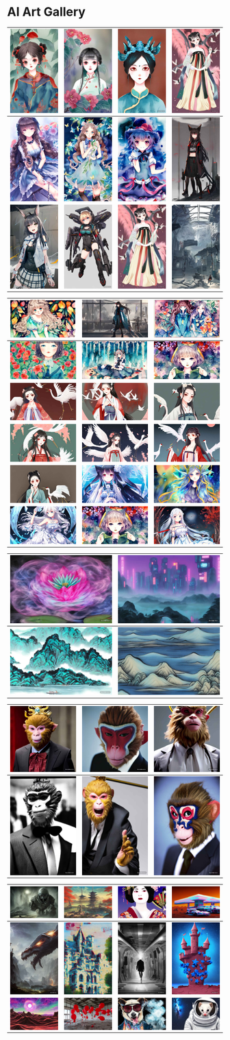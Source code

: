 AI Art Gallery
============

| ![001_中国风妹子-水彩_004-1](./images/001_中国风妹子-水彩_004-1.jpg "中国风妹子 水彩") | ![001_中国风妹子-水彩_014](./images/001_中国风妹子-水彩_014.jpg "中国风妹子 水彩") | ![002_中国风妹子-水彩墨_005-1](./images/002_中国风妹子-水彩墨_005-1.jpg "中国风妹子 水彩墨") | ![014_古风-仙鹤-美女唯美-动漫-汉服小姐姐-卡通_010](./images/014_古风-仙鹤-美女唯美-动漫-汉服小姐姐-卡通_010.jpg) |
| ------------------------------------------------------------ | ------------------------------------------------------------ | ------------------------------------------------------------ | ------------------------------------------------------------ |
| ![004_二次元-少女-梦幻-长袍-冰霜-法杖-画师krenz-油画_008](./images/004_二次元-少女-梦幻-长袍-冰霜-法杖-画师krenz-油画_008.jpg "二次元 少女 梦幻 长袍 冰霜 法杖 画师krenz 油画") | ![006_pixiv-girl-水彩_012-1](./images/006_pixiv-girl-水彩_012-1.jpg "pixiv girl 水彩") | ![001_东方project水彩_004](./images/001_东方project水彩_004.jpg "东方project水彩") | ![005_明日方舟_007](./images/005_明日方舟_007.jpg "明日方舟") |
| ![005_明日方舟_006](./images/005_明日方舟_006.jpg "明日方舟") | ![007_二次元-机甲-少女_008](./images/007_二次元-机甲-少女_008.jpg "二次元 机甲 少女") | ![014_古风-仙鹤-美女唯美-动漫-汉服小姐姐-卡通_010](./images/014_古风-仙鹤-美女唯美-动漫-汉服小姐姐-卡通_010.jpg "古风 仙鹤 美女唯美 动漫 汉服小姐姐 卡通") | ![009_明日方舟-场景_004](./images/009_明日方舟-场景_004.jpg "明日方舟 场景") |



| ![006_pixiv-girl-水彩_000](./images/006_pixiv-girl-水彩_000.jpg "pixiv girl 水彩") | ![005_明日方舟_016](./images/005_明日方舟_016.jpg "明日方舟")           | ![006_pixiv-girl-水彩_002](./images/006_pixiv-girl-水彩_002.jpg "pixiv girl 水彩") |
| ------------------------------------------------------------ | ------------------------------------------------------------ | ------------------------------------------------------------ |
| ![006_pixiv-girl-水彩_004](./images/006_pixiv-girl-水彩_004.jpg "pixiv girl 水彩") | ![006_pixiv-girl-水彩_007](./images/006_pixiv-girl-水彩_007.jpg "pixiv girl 水彩") | ![006_pixiv-girl-水彩_009](./images/006_pixiv-girl-水彩_009.jpg "pixiv girl 水彩") |
| ![014_古风-仙鹤-美女唯美-动漫-汉服小姐姐-卡通_000-1](./images/014_古风-仙鹤-美女唯美-动漫-汉服小姐姐-卡通_000-1.jpg "古风 仙鹤 美女唯美 动漫 汉服小姐姐 卡通") | ![014_古风-仙鹤-美女唯美-动漫-汉服小姐姐-卡通_014](./images/014_古风-仙鹤-美女唯美-动漫-汉服小姐姐-卡通_014.jpg "古风 仙鹤 美女唯美 动漫 汉服小姐姐 卡通") | ![014_古风-仙鹤-美女唯美-动漫-汉服小姐姐-卡通_001](./images/014_古风-仙鹤-美女唯美-动漫-汉服小姐姐-卡通_001.jpg "古风 仙鹤 美女唯美 动漫 汉服小姐姐 卡通") |
| ![014_古风-仙鹤-美女唯美-动漫-汉服小姐姐-卡通_004](./images/014_古风-仙鹤-美女唯美-动漫-汉服小姐姐-卡通_004.jpg "古风 仙鹤 美女唯美 动漫 汉服小姐姐 卡通") | ![014_古风-仙鹤-美女唯美-动漫-汉服小姐姐-卡通_009](./images/014_古风-仙鹤-美女唯美-动漫-汉服小姐姐-卡通_009.jpg "古风 仙鹤 美女唯美 动漫 汉服小姐姐 卡通") | ![014_古风-仙鹤-美女唯美-动漫-汉服小姐姐-卡通_012](./images/014_古风-仙鹤-美女唯美-动漫-汉服小姐姐-卡通_012.jpg "古风 仙鹤 美女唯美 动漫 汉服小姐姐 卡通") |
| ![014_古风-仙鹤-美女唯美-动漫-汉服小姐姐-卡通_006](./images/014_古风-仙鹤-美女唯美-动漫-汉服小姐姐-卡通_006.jpg "古风 仙鹤 美女唯美 动漫 汉服小姐姐 卡通") | ![008_二次元-少女-梦幻-长袍-冰霜-帅气-画师krenz_014](./images/008_二次元-少女-梦幻-长袍-冰霜-帅气-画师krenz_014.jpg "二次元 少女 梦幻 长袍 冰霜 帅气 画师krenz") | ![013_碧蓝幻想-精灵少女-水彩_001](./images/013_碧蓝幻想-精灵少女-水彩_001.jpg "碧蓝幻想 精灵少女 水彩") |
| ![008_二次元-少女-梦幻-长袍-冰霜-帅气-画师krenz_000](./images/008_二次元-少女-梦幻-长袍-冰霜-帅气-画师krenz_000.jpg "二次元 少女 梦幻 长袍 冰霜 帅气 画师krenz") | ![006_pixiv-girl-水彩_009](./images/006_pixiv-girl-水彩_009.jpg "pixiv girl 水彩") | ![004_二次元-少女-梦幻-长袍-冰霜-法杖-画师krenz-油画_005](./images/004_二次元-少女-梦幻-长袍-冰霜-法杖-画师krenz-油画_005.jpg "二次元 少女 梦幻 长袍 冰霜 法杖 画师krenz 油画") |



| ![030_睡莲,蒸汽波艺术_000](./images/030_睡莲,蒸汽波艺术_000.jpg "睡莲,蒸汽波艺术") | ![赛博朋克中国山水园林的副本](./images/赛博朋克中国山水园林的副本.jpg "赛博朋克中国山水园林") |
| ------------------------------------------------------------ | ------------------------------------------------------------ |
| ![129_这是一幅中国画风格的画，画的是山上一个宁静的湖泊，头顶上有一片清澈的蓝天,迷幻艺术_006](./images/129_这是一幅中国画风格的画，画的是山上一个宁静的湖泊，头顶上有一片清澈的蓝天,迷幻艺术_006.jpg "这是一幅中国画风格的画，画的是山上一个宁静的湖泊，头顶上有一片清澈的蓝天,迷幻艺术") | ![129_这是一幅中国画风格的画，画的是山上一个宁静的湖泊，头顶上有一片清澈的蓝天_007](./images/129_这是一幅中国画风格的画，画的是山上一个宁静的湖泊，头顶上有一片清澈的蓝天_007.jpg "这是一幅中国画风格的画，画的是山上一个宁静的湖泊，头顶上有一片清澈的蓝天") |



| ![穿西装的孙悟空,-特写镜头,电影感-3](./images/穿西装的孙悟空,-特写镜头,电影感-3.jpg "穿西装的孙悟空, 特写镜头,电影感") | ![穿西装的孙悟空,特写镜头,电影感](./images/穿西装的孙悟空,特写镜头,电影感.jpg "穿西装的孙悟空,特写镜头,电影感") | ![穿西装的孙悟空,-特写镜头,电影感-1](./images/穿西装的孙悟空,-特写镜头,电影感-1.jpg "穿西装的孙悟空, 特写镜头,电影感") |
| ------------------------------------------------------------ | ------------------------------------------------------------ | ------------------------------------------------------------ |
| ![穿西装的孙悟空,-特写镜头,电影感-5](./images/穿西装的孙悟空,-特写镜头,电影感-5.jpg "穿西装的孙悟空,-特写镜头,电影感-5.jpg") | ![穿西装的孙悟空,-特写镜头,电影感的副本](./images/穿西装的孙悟空,-特写镜头,电影感的副本.jpg) | ![穿西装的孙悟空,-特写镜头,电影感-4](./images/穿西装的孙悟空,-特写镜头,电影感-4.jpg "穿西装的孙悟空, 特写镜头,电影感") |





| ![165_超现实科幻幻想恐怖电影是有史以来最恐怖的生物，是可以想象的最可怕的噩梦,蒸汽波艺术_006](./images/165_超现实科幻幻想恐怖电影是有史以来最恐怖的生物，是可以想象的最可怕的噩梦,蒸汽波艺术_006.jpg "超现实科幻幻想恐怖电影是有史以来最恐怖的生物，是可以想象的最可怕的噩梦,蒸汽波艺术") | ![170_浮世绘日本科幻幻想哑光绘画概念艺术动漫风格神道寺禅园英雄动作序列,包豪斯_009](./images/170_浮世绘日本科幻幻想哑光绘画概念艺术动漫风格神道寺禅园英雄动作序列,包豪斯_009.jpg "浮世绘日本科幻幻想哑光绘画概念艺术动漫风格神道寺禅园英雄动作序列,包豪斯") | ![073_美丽的日本艺妓维多利亚公主，Artgerm制作的4k数码插画，wlop，James-Jean，Andrei-Riabovitchev，Marc-Simonetti，yoshitaka-Amano，Artstation，CGsociety,故障艺术_005](./images/073_美丽的日本艺妓维多利亚公主，Artgerm制作的4k数码插画，wlop，James-Jean，Andrei-Riabovitchev，Marc-Simonetti，yoshitaka-Amano，Artstation，CGsociety,故障艺术_005.jpg "美丽的日本艺妓维多利亚公主，Artgerm制作的4k数码插画，wlop，James-Jean，Andrei-Riabovitchev，Marc-Simonetti，yoshitaka-Amano，Artstation，CGsociety,故障艺术") | ![012_火星上一个加油站，里面有未来派汽车，数字艺术,故障艺术_000](./images/012_火星上一个加油站，里面有未来派汽车，数字艺术,故障艺术_000.jpg "火星上一个加油站，里面有未来派汽车，数字艺术,故障艺术") |
| ------------------------------------------------------------ | ------------------------------------------------------------ | ------------------------------------------------------------ | ------------------------------------------------------------ |
| ![079_4k专业HDR-DnD幻想概念艺术一条由闪电制成的令人敬畏的龙,故障艺术_004](./images/079_4k专业HDR-DnD幻想概念艺术一条由闪电制成的令人敬畏的龙,故障艺术_004.jpg "4k专业HDR-DnD幻想概念艺术一条由闪电制成的令人敬畏的龙,故障艺术") | ![024_巨大的纯白色城堡-油画,故障艺术_005-1](./images/024_巨大的纯白色城堡-油画,故障艺术_005-1.jpg "巨大的纯白色城堡-油画,故障艺术") | ![047_在vat中克隆的人类：1地下实验室，未来主义：：.8反乌托邦：：.5照片真实感，黑暗和黑暗,故障艺术_001](./images/047_在vat中克隆的人类：1地下实验室，未来主义：：.8反乌托邦：：.5照片真实感，黑暗和黑暗,故障艺术_001.jpg "在vat中克隆的人类：1地下实验室，未来主义：：.8反乌托邦：：.5照片真实感，黑暗和黑暗,故障艺术") | ![061_“蓝色星体漂浮在破碎的红色城堡之上，概念艺术，吉姆·马霍德的风格”满格,故障艺术_000](./images/061_“蓝色星体漂浮在破碎的红色城堡之上，概念艺术，吉姆·马霍德的风格”满格,故障艺术_000.jpg "蓝色星体漂浮在破碎的红色城堡之上，概念艺术，吉姆·马霍德的风格”满格,故障艺术") |
| ![060_Christoph-Vacher和Kevin-sloan创作的广阔幻想景观,蒸汽波艺术_000](./images/060_Christoph-Vacher和Kevin-sloan创作的广阔幻想景观,蒸汽波艺术_000.jpg "Christoph-Vacher和Kevin-sloan创作的广阔幻想景观,蒸汽波艺术") | ![038_空房间里的红气球，破旧的工厂，溢出的油，马丁·弗兰克的照片，塔尔科夫斯基的电影，构图和内容都很忧郁,故障艺术_005](./images/038_空房间里的红气球，破旧的工厂，溢出的油，马丁·弗兰克的照片，塔尔科夫斯基的电影，构图和内容都很忧郁,故障艺术_005.jpg "空房间里的红气球，破旧的工厂，溢出的油，马丁·弗兰克的照片，塔尔科夫斯基的电影，构图和内容都很忧郁,故障艺术") | ![027_一条狗戴着墨镜在抽烟-油画,蒸汽波艺术_007](./images/027_一条狗戴着墨镜在抽烟-油画,蒸汽波艺术_007.jpg "一条狗戴着墨镜在抽烟-油画,蒸汽波艺术") | ![015_一只可爱的白色小貂，穿着宇航服，睁大眼睛看着宇宙飞船窗外美丽的星系,故障艺术_005](./images/015_一只可爱的白色小貂，穿着宇航服，睁大眼睛看着宇宙飞船窗外美丽的星系,故障艺术_005.jpg "一只可爱的白色小貂，穿着宇航服，睁大眼睛看着宇宙飞船窗外美丽的星系,故障艺术") |

